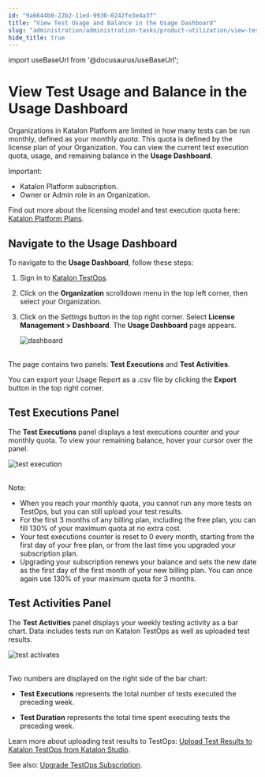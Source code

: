```yaml
---
id: "9a6644b0-22b2-11ed-9930-0242fe3e4a3f"
title: "View Test Usage and Balance in the Usage Dashboard"
slug: "administration/administration-tasks/product-utilization/view-test-usage-and-balance-in-the-usage-dashboard"
hide_title: true
---
```

import useBaseUrl from '@docusaurus/useBaseUrl';


# <a id="id" class="anchor_top_offset"/><a id="ariaid-title1" class="anchor_top_offset"/>View Test Usage and Balance in the Usage Dashboard

<p xmlns="http://www.w3.org/1999/xhtml" className="p">Organizations in <span className="ph">Katalon Platform</span> are limited in how many tests can be run monthly, defined as your monthly <em className="ph i">quota</em>. This quota is defined by the license plan of your  Organization. You can view the current test execution quota, usage, and remaining balance in the <strong className="ph b">Usage Dashboard</strong>.</p> 
<div xmlns="http://www.w3.org/1999/xhtml" className="note important note_important"><span className="note__title">Important:</span> 
  <ul className="ul"><li className="li"><span className="ph">Katalon Platform</span> subscription.</li><li className="li">Owner or Admin role in an Organization.</li></ul>
  <p className="p">Find out more about the licensing model and test execution quota here: <a className="xref" href="/docs/administration/katalon-platform-packages/katalon-platform-plans">Katalon Platform Plans</a>.</p>
</div>

## <a id="concept-3214" class="anchor_top_offset"/>Navigate to the Usage Dashboard

<p xmlns="http://www.w3.org/1999/xhtml" className="p">To navigate to the <strong className="ph b">Usage Dashboard</strong>, follow these steps:</p> 
<ol xmlns="http://www.w3.org/1999/xhtml" className="ol"><li className="li">     <p className="p">Sign in to <a className="xref j-external-link" href="https://testops.katalon.io/" target="_blank">Katalon TestOps</a>.</p>   </li><li className="li">     <p className="p">Click on the <strong className="ph b">Organization</strong> scrolldown menu in the top left corner, then select your Organization.</p>   </li><li className="li">     <p className="p">Click on the <em className="ph i">Settings</em> button in the top right corner. Select <strong className="ph b">License Management &gt; Dashboard</strong>. The <strong className="ph b">Usage Dashboard</strong> page appears.</p>     <p className="p"> <img className="image" src={useBaseUrl("https://github.com/katalon-studio/docs-images/raw/master/katalon-analytics/docs/test-usage-balance/dashboard.png")} alt="dashboard" /><br /><br />     </p>   </li></ol> 
<p xmlns="http://www.w3.org/1999/xhtml" className="p">The page contains two panels: <strong className="ph b">Test Executions</strong> and <strong className="ph b">Test Activities</strong>.</p> 
<p xmlns="http://www.w3.org/1999/xhtml" className="p">You can export your Usage Report as a .csv file by clicking the <strong className="ph b">Export</strong> button in the top right corner.</p> 

## <a id="id_2" class="anchor_top_offset"/>Test Executions Panel

<p xmlns="http://www.w3.org/1999/xhtml" className="p">The <strong className="ph b">Test Executions</strong> panel displays a test   executions counter and your monthly quota. To view your remaining   balance, hover your cursor over the panel.</p> 
<p xmlns="http://www.w3.org/1999/xhtml" className="p">   <img className="image" src={useBaseUrl("https://github.com/katalon-studio/docs-images/raw/master/katalon-analytics/docs/test-usage-balance/test-execution.png")} width={350} alt="test execution" /><br /><br /> </p> 
<div xmlns="http://www.w3.org/1999/xhtml" className="note note note_note"><span className="note__title">Note:</span> 
  <ul className="ul"><li className="li">When you reach your monthly quota, you cannot run any more
      tests on TestOps, but you can still upload your test results.</li><li className="li">For the first 3 months of any billing plan, including the free
      plan, you can fill 130% of your maximum quota at no extra
      cost.</li><li className="li">Your test executions counter is reset to 0 every month,
      starting from the first day of your free plan, or from the last
      time you upgraded your subscription plan.</li><li className="li">Upgrading your subscription renews your balance and sets the
      new date as the first day of the first month of your new billing
      plan. You can once again use 130% of your maximum quota for 3
      months.</li></ul>
</div>

## <a id="id_3" class="anchor_top_offset"/>Test Activities Panel

<p xmlns="http://www.w3.org/1999/xhtml" className="p">The <strong className="ph b">Test Activities</strong> panel displays your weekly   testing activity as a bar chart. Data includes tests run on Katalon   TestOps as well as uploaded test results.</p> 
<p xmlns="http://www.w3.org/1999/xhtml" className="p">   <img className="image" src={useBaseUrl("https://github.com/katalon-studio/docs-images/raw/master/katalon-analytics/docs/test-usage-balance/test-activities.png")} width={500} alt="test activates" /><br /><br /> </p> 
<p xmlns="http://www.w3.org/1999/xhtml" className="p">Two numbers are displayed on the right side of the bar   chart:</p> 
<ul xmlns="http://www.w3.org/1999/xhtml" className="ul"><li className="li">     <p className="p">       <strong className="ph b">Test Executions</strong> represents the total number of       tests executed the preceding week.</p>   </li><li className="li">     <p className="p">       <strong className="ph b">Test Duration</strong> represents the total time spent       executing tests the preceding week.</p>   </li></ul> 
<p xmlns="http://www.w3.org/1999/xhtml" className="p">Learn more about uploading test results to TestOps: <a className="xref" href="/docs/reports-and-analytics/reports/upload-test-reports/upload-test-results-from-katalon-studio-to-katalon-testops-manually">Upload     Test Results to Katalon TestOps from Katalon Studio</a>.</p> 
<p xmlns="http://www.w3.org/1999/xhtml" className="p">See also: <a className="xref" href="/docs/administration/administration-tasks/subscription-management/katalon-platform-subscription/upgrade-katalon-platform-subscription#id_1">Upgrade     TestOps Subscription</a>.</p> 
